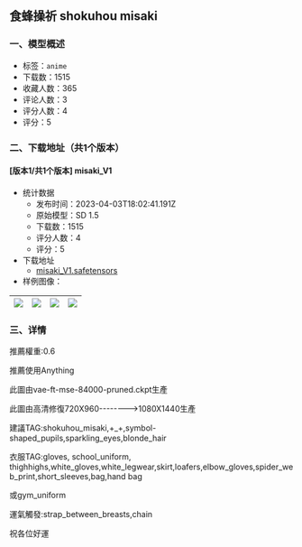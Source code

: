 ## 食蜂操祈 shokuhou misaki
### 一、模型概述

- 标签：`anime`
- 下载数：1515
- 收藏人数：365
- 评论人数：3
- 评分人数：4
- 评分：5

### 二、下载地址（共1个版本）

#### [版本1/共1个版本] misaki_V1

- 统计数据
  - 发布时间：2023-04-03T18:02:41.191Z
  - 原始模型：SD 1.5
  - 下载数：1515
  - 评分人数：4
  - 评分：5
- 下载地址
  - [misaki_V1.safetensors](https://civitai.com/api/download/models/34381)
- 样例图像：

| <img src="https://image.civitai.com/xG1nkqKTMzGDvpLrqFT7WA/6326ef07-c630-45e0-62d5-db42d19f1d00/width=450/392605.jpeg" /> | <img src="https://image.civitai.com/xG1nkqKTMzGDvpLrqFT7WA/cd9ae1d3-069a-4a1c-049b-4719696b4400/width=450/392609.jpeg" /> | <img src="https://image.civitai.com/xG1nkqKTMzGDvpLrqFT7WA/12e808cb-04bc-4217-5e57-c3dbd3814b00/width=450/392608.jpeg" /> | <img src="https://image.civitai.com/xG1nkqKTMzGDvpLrqFT7WA/ec145328-c011-4ff0-6136-4f63a4187400/width=450/392607.jpeg" /> |
| ---- | ---- | ---- | ---- |


### 三、详情
<p>推薦權重:0.6</p><p>推薦使用Anything</p><p>此圖由vae-ft-mse-84000-pruned.ckpt生產</p><p>此圖由高清修復720X960--------&gt;1080X1440生產</p><p>建議TAG:shokuhou_misaki,+_+,symbol- shaped_pupils,sparkling_eyes,blonde_hair</p><p>衣服TAG:gloves, school_uniform, thighhighs,white_gloves,white_legwear,skirt,loafers,elbow_gloves,spider_web_print,short_sleeves,bag,hand bag</p><p>或gym_uniform</p><p>運氣觸發:strap_between_breasts,chain</p><p>祝各位好運</p><p></p>